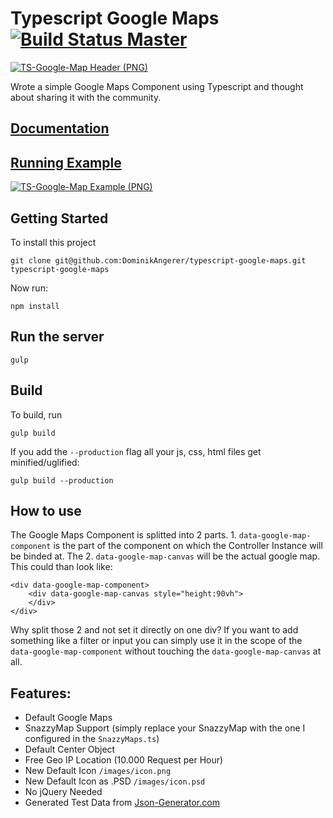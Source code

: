 # Typescript Google Maps [![Build Status Master](https://travis-ci.org/DominikAngerer/typescript-google-maps.svg?branch=master)](https://travis-ci.org/DominikAngerer/typescript-google-maps)
[![TS-Google-Map Header (PNG)](http://ts-google-map.dominikangerer.com/github-images/header.png?v=1)](http://ts-google-map.dominikangerer.com/)

Wrote a simple Google Maps Component using Typescript and thought about sharing it with the community.

## [Documentation](http://ts-google-map.dominikangerer.com/docs/)

## [Running Example](http://ts-google-map.dominikangerer.com/)

[![TS-Google-Map Example (PNG)](http://ts-google-map.dominikangerer.com/github-images/example.png?v=1)](http://ts-google-map.dominikangerer.com/)

## Getting Started

To install this project
```
git clone git@github.com:DominikAngerer/typescript-google-maps.git typescript-google-maps
```

Now run:
```
npm install
```

## Run the server
```
gulp
```

## Build
To build, run
```
gulp build
```
If you add the `--production` flag all your js, css, html files get minified/uglified:
```
gulp build --production
```

## How to use

The Google Maps Component is splitted into 2 parts. 1. `data-google-map-component` is the part of the component on which the Controller Instance will be binded at. The 2. `data-google-map-canvas` will be the actual google map. This could than look like:

```
<div data-google-map-component>
    <div data-google-map-canvas style="height:90vh">
    </div>
</div>
```

Why split those 2 and not set it directly on one div? If you want to add something like a filter or input you can simply use it in the scope of the `data-google-map-component` without touching the `data-google-map-canvas` at all.

## Features:
- Default Google Maps 
- SnazzyMap Support (simply replace your SnazzyMap with the one I configured in the `SnazzyMaps.ts`)
- Default Center Object
- Free Geo IP Location (10.000 Request per Hour)
- New Default Icon `/images/icon.png`
- New Default Icon as .PSD `/images/icon.psd`
- No jQuery Needed
- Generated Test Data from [Json-Generator.com](http://beta.json-generator.com/Ey5gAmsMW)
